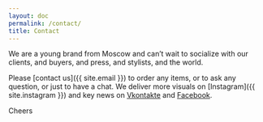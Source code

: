 ```yaml
---
layout: doc
permalink: /contact/
title: Contact
---
```


We are a young brand from Moscow and can’t wait to socialize with our clients, and buyers, and press, and stylists, and the world.

Please [contact us]({{ site.email }}) to order any items, or to ask any question, or just to have a chat. We deliver more visuals on [Instagram]({{ site.instagram }}) and key news on 
<a href="{{ site.vkontakte }}">Vkontakte</a> and 
<a href="{{ site.facebook }}">Facebook</a>.

Cheers

